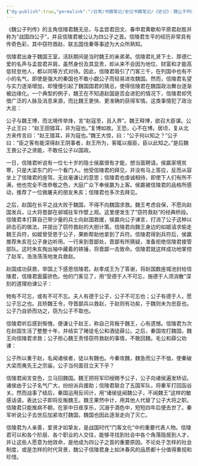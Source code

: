 ```yaml
---
{"dg-publish":true,"permalink":"/日常/书籍笔记/史记书籍笔记/《史记》：魏公子列传——魏公子生平/","dgPassFrontmatter":true}
---
```


《魏公子列传》的主角信陵君魏无忌，与孟尝君田文、春申君黄歇和平原君赵胜并称为“战国四公子”，并且信陵君被公认为四公子之首。信陵君生平的经历非常具有传奇色彩，其中窃符救赵、联五国伐秦等事迹为大众所熟知。

信陵君出身于魏国王室，活跃期间是当时魏王的亲弟弟。信陵君礼贤下士、厚德仁爱的名声与孟尝君并肩，虽然身份及其显贵，却从来不会因为地位、财富和才能高低轻怠他人，都以同等方式对待。因此，信陵君吸引了门客三千，在列国中也有不小的名气，即使是强大的秦国也不敢小觑公子而轻易进攻魏国。然而，信陵君名望与实力逐渐增加，却慢慢引起了魏国国君的猜忌，使得信陵君在魏国政治舞台逐渐被边缘化。一个典型的例子，魏王在不知道赵国是否会进犯的情况下，信陵君却凭借广泛的人脉及消息来源，而比魏王更快、更准确的获得军情。这类事情犯了政治大忌：

公子与魏王博，而北境传举烽，言“赵寇至，且入界”。魏王释博，欲召大臣谋。公子止王曰：“赵王田猎耳，非为寇也。”复博如故。王恐，心不在博。居顷，复从北方来传言曰：“赵王猎耳，非为寇也。”魏王大惊，曰：“公子何以知之？”公子曰：“臣之客有能深得赵王阴事者，赵王所为，客辄以报臣，臣以此知之。”是后魏王畏公子之贤能，不敢任公子以国政。

一日，信陵君听说有一位七十岁的隐士侯嬴很有才能，想当面聘请。侯嬴家境贫寒，只是大梁东门的一个看门人。他受信陵君的拜见，并没有马上答应，反而从容坐上了信陵君的座驾，无丝毫谦让的意思；信陵君也虔诚相待，即使下人们有所不满，他也完全不改恭敬之色，大庭广众下奉侯嬴为上客。侯嬴被信陵君的品格所感动，推荐了一位做屠夫的朋友朱亥；信陵君也多次去拜见。

之后，赵国在长平之战大败于魏国，不得不向魏国求救。魏王考虑自保，不愿向赵国发兵，让大将晋鄙在邺城驻军作壁上观。这里便发生了“窃符救赵”的经典桥段。信陵君本打算自己带少量的兵士向赵国救援，侯嬴向公子谏言，打消了公子这种以卵击石的做法，并提出了窃符救赵的大胆计策。信陵君向魏王身边的如姬请求偷走魏王兵符，如姬曾受恩于公子，果断帮助他拿到了兵符。信陵君得到兵符后，侯嬴推荐朱亥在公子身边听用。一行来到晋鄙处，晋鄙有所猜疑，准备拒绝信陵君接管部队。这时朱亥掏出袖中藏着的铁锤，将晋鄙一击致命。信陵君就这样成功地掌控了赵军，浩浩荡荡地发兵救赵。

赵国成功获救，举国上下感恩信陵君。赵孝成王为了答谢，将赵国数座城池封给信陵君，信陵君面露骄色。他的门客见了，用“受德于人不可忘，施德于人须消散”深刻的道理劝谏公子：

物有不可忘，或有不可不忘。夫人有德于公子，公子不可忘也；公子有德于人，愿公子忘之也。且矫魏王令，夺晋鄙兵以救赵，于赵则有功矣，于魏则未为忠臣也。公子乃自骄而功之，窃为公子不取也。

信陵君听后感到惭愧，便谦让于赵王，称自己背叛于魏王，心有遗憾。信陵君为次在赵国生活了整整十年，并结实了赌徒毛公和酒徒薛公。之后，秦国攻打魏国，魏王向信陵君求救；公子担心魏王责怪窃符救赵的事情，不敢回魏。毛公和薛公劝谏：

公子所以重于赵，名闻诸侯者，徒以有魏也。今秦攻魏，魏急而公子不恤，使秦破大梁而夷先王之宗庙，公子当何面目立天下乎？

信陵君闻言变色，立马回魏国。魏王把将军印绶赐予公子，公子向诸侯遍发矫诏。诸侯由于公子名气广大，纷纷派兵援助；信陵君联合了五国军队，将秦军打回函谷关。然而战事了结后，秦国运用反间计，用“诸侯徒闻魏公子，不闻魏王”这样的敏感话语，表达公子即将反叛魏王。魏王果然中计，用其他人代替了公子大将之职。信陵君只能推病不朝，在家中日夜享乐，沉溺于酒色中，短短四年后便去世了。秦军听说公子去世后加紧攻打魏国，魏国也因此逐渐走向了灭亡。

信陵君为人亲善，爱贤才如挚友，是战国时代“门客文化”中的重要代表人物。信陵君可以和各个阶层、各个职业的人交往，能够寻找到社会中各个角落隐居到人才，并让这些人愿意为他效命，是他成为四公子之首的重要原因。不论处于怎样的社会制度，或是怎样的时代背景，魏公子信陵君身上如沐春风的品质都十分值得重视和珍惜。